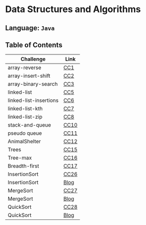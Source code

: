 # Data Structures and Algorithms

## Language: `Java`

## Table of Contents

|Challenge| Link|
|-------|-------|
|array-reverse|[CC1](array-reverse/README.md)|
|array-insert-shift|[CC2](array-insert-shift/README.md)|
|array-binary-search|[CC3](array-binary-search/README.md)|
|linked-list|[CC5](linked-list/README.md)|
|linked-list-insertions|[CC6](linked-list/README.md)|
|linked-list-kth|[CC7](linked-list/README.md)|
|linked-list-zip|[CC8](linked-list/README.md)|
|stack-and-queue|[CC10](stack-and-queue/README.md)|
|pseudo queue|[CC11](stack-and-queue/README.md)|
|AnimalShelter|[CC12](stack-and-queue/README.md)|
|Trees|[CC15](trees/README.md)|
|Tree-max|[CC16](trees/README.md)|
|Breadth-first|[CC17](trees/README.md)|
|InsertionSort|[CC26](InsertionSort/README.md)|
|InsertionSort|[Blog](InsertionSort/Blog26.png)|
|MergeSort|[CC27](MergeSort/CC27.png)|
|MergeSort|[Blog](MergeSort/Blog27.md)|
|QuickSort|[CC28](MergeSort/CC28.png)|
|QuickSort|[Blog](MergeSort/Blog28.md)|
